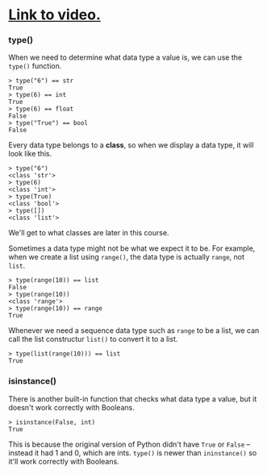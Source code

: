 # [Link to video.](https://www.youtube.com/watch?v=chAhqNXRyx4&list=PLVD25niNi0Bm4sxSLHOMjqB7ZTPb7Bjxf&index=5)

### type()

When we need to determine what data type a value is, we can use the `type()` function.

```
> type("6") == str
True
> type(6) == int
True
> type(6) == float
False
> type("True") == bool
False
```

Every data type belongs to a **class**, so when we display a data type, it will look like this. 

```
> type("6")
<class 'str'>
> type(6)
<class 'int'>
> type(True)
<class 'bool'>
> type([])
<class 'list'>
```

We'll get to what classes are later in this course.

Sometimes a data type might not be what we expect it to be. For example, when we create a list using `range()`, the data type is actually `range`, not `list`.

```
> type(range(10)) == list
False
> type(range(10))
<class 'range'>
> type(range(10)) == range
True
```

Whenever we need a sequence data type such as `range` to be a list, we can call the list constructur `list()` to convert it to a list.

```
> type(list(range(10))) == list
True
```


### isinstance()

There is another built-in function that checks what data type a value, but it doesn't work correctly with Booleans.

```
> isinstance(False, int)
True
```

This is because the original version of Python didn't have `True` or `False` – instead it had 1 and 0, which are ints. `type()` is newer than `ininstance()` so it'll work correctly with Booleans.
